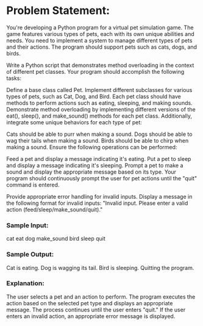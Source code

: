# Problem Statement:

You're developing a Python program for a virtual pet simulation game. The game features various types of pets, each with its own unique abilities and needs. You need to implement a system to manage different types of pets and their actions. The program should support pets such as cats, dogs, and birds.

Write a Python script that demonstrates method overloading in the context of different pet classes. Your program should accomplish the following tasks:

Define a base class called Pet.
Implement different subclasses for various types of pets, such as Cat, Dog, and Bird.
Each pet class should have methods to perform actions such as eating, sleeping, and making sounds.
Demonstrate method overloading by implementing different versions of the eat(), sleep(), and make_sound() methods for each pet class.
Additionally, integrate some unique behaviors for each type of pet:

Cats should be able to purr when making a sound.
Dogs should be able to wag their tails when making a sound.
Birds should be able to chirp when making a sound.
Ensure the following operations can be performed:

Feed a pet and display a message indicating it's eating.
Put a pet to sleep and display a message indicating it's sleeping.
Prompt a pet to make a sound and display the appropriate message based on its type.
Your program should continuously prompt the user for pet actions until the "quit" command is entered.

Provide appropriate error handling for invalid inputs. Display a message in the following format for invalid inputs: "Invalid input. Please enter a valid action (feed/sleep/make_sound/quit)."

### Sample Input:

cat
eat
dog
make_sound
bird
sleep
quit

### Sample Output:

Cat is eating.
Dog is wagging its tail.
Bird is sleeping.
Quitting the program.

### Explanation:

The user selects a pet and an action to perform.
The program executes the action based on the selected pet type and displays an appropriate message.
The process continues until the user enters "quit." If the user enters an invalid action, an appropriate error message is displayed.


